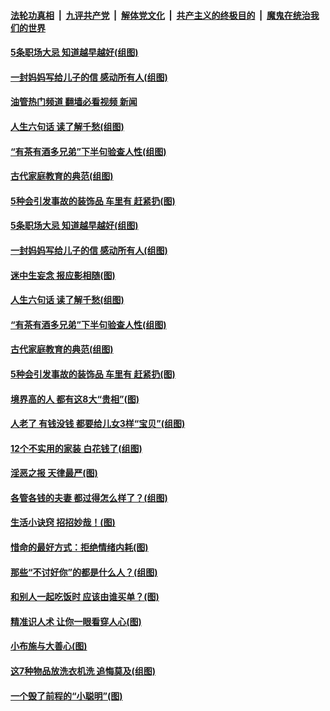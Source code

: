 ####  [法轮功真相](../../../../basic/blob/master/README.md?t=05141731) &nbsp;|&nbsp; [九评共产党](../../../../9ping.md/blob/master/README.md?t=05141731) &nbsp;|&nbsp; [解体党文化](../../../../jtdwh.md/blob/master/README.md?t=05141731)  &nbsp;|&nbsp; [共产主义的终极目的](../../../../gczydzjmd.md/blob/master/README.md?t=05141731) &nbsp;|&nbsp; [魔鬼在统治我们的世界](../../../../mgztzwmdsj.md/blob/master/README.md?t=05141731) 

#### [5条职场大忌 知道越早越好(组图)](../pages/p8/1005812.md?t=05141731) 

#### [一封妈妈写给儿子的信 感动所有人(组图)](../pages/p8/1005811.md?t=05141731) 

#### [油管热门频道 翻墙必看视频 新闻](http://45.76.130.85:81/youtube.html?05141731)

#### [人生六句话 读了解千愁(组图)](../pages/p8/1006065.md?t=05141731) 

#### [“有茶有酒多兄弟”下半句验查人性(组图)](../pages/p8/1005247.md?t=05141731) 

#### [古代家庭教育的典范(组图)](../pages/p8/1006092.md?t=05141731) 

#### [5种会引发事故的装饰品 车里有 赶紧扔(图)](../pages/p8/1005804.md?t=05141731) 

#### [5条职场大忌 知道越早越好(组图)](../pages/p8/1005812.md?t=05141731) 

#### [一封妈妈写给儿子的信 感动所有人(组图)](../pages/p8/1005811.md?t=05141731) 

#### [迷中生妄念 报应影相随(图)](../pages/p8/1006255.md?t=05141731) 

#### [人生六句话 读了解千愁(组图)](../pages/p8/1006065.md?t=05141731) 

#### [“有茶有酒多兄弟”下半句验查人性(组图)](../pages/p8/1005247.md?t=05141731) 

#### [古代家庭教育的典范(组图)](../pages/p8/1006092.md?t=05141731) 

#### [5种会引发事故的装饰品 车里有 赶紧扔(图)](../pages/p8/1005804.md?t=05141731) 

#### [境界高的人 都有这8大“贵相”(图)](../pages/p8/1006179.md?t=05141731) 

#### [人老了 有钱没钱 都要给儿女3样“宝贝”(组图)](../pages/p8/1004858.md?t=05141731) 

#### [12个不实用的家装 白花钱了(组图)](../pages/p8/1005249.md?t=05141731) 

#### [淫恶之报 天律最严(图)](../pages/p8/1006067.md?t=05141731) 

#### [各管各钱的夫妻 都过得怎么样了？(组图)](../pages/p8/1005191.md?t=05141731) 

#### [生活小诀窍 招招妙哉！(图)](../pages/p8/1005825.md?t=05141731) 

#### [惜命的最好方式：拒绝情绪内耗(图)](../pages/p8/1005617.md?t=05141731) 

#### [那些“不讨好你”的都是什么人？(组图)](../pages/p8/1005072.md?t=05141731) 

#### [和别人一起吃饭时 应该由谁买单？(图)](../pages/p8/1005958.md?t=05141731) 

#### [精准识人术 让你一眼看穿人心(图)](../pages/p8/1005983.md?t=05141731) 

#### [小布施与大善心(图)](../pages/p8/1005680.md?t=05141731) 

#### [这7种物品放洗衣机洗 追悔莫及(组图)](../pages/p8/1005159.md?t=05141731) 

#### [一个毁了前程的“小聪明”(图)](../pages/p8/1005362.md?t=05141731) 

<img src='http://gfw-breaker.win/goodnews/indexes/p8.md' width='0px' height='0px'/>
